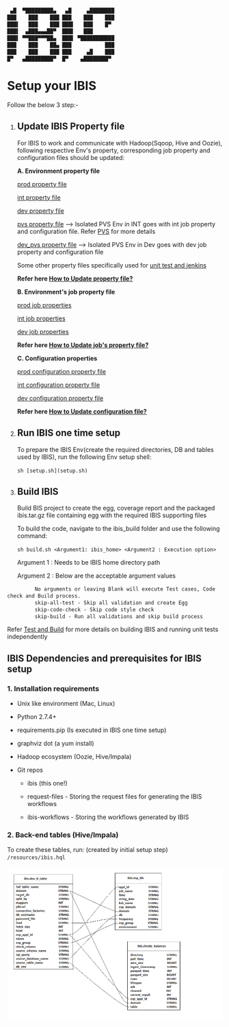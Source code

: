 ```
 ▄█  ▀█████████▄   ▄█     ▄████████
███    ███    ███ ███    ███    ███
███▌   ███    ███ ███▌   ███    █▀
███▌  ▄███▄▄▄██▀  ███▌   ███
███▌ ▀▀███▀▀▀██▄  ███▌ ▀███████████
███    ███    ██▄ ███           ███
███    ███    ███ ███     ▄█    ███
█▀   ▄█████████▀  █▀    ▄████████▀

```

# Setup your IBIS

Follow the below 3 step:-

1. ## Update IBIS Property file

      For IBIS to work and communicate with Hadoop(Sqoop, Hive and Oozie), following respective Env's property, corresponding job property and configuration files should be updated:
      
      **A. Environment property file**
      
      [prod property file](/resources/prod.properties)
      
      [int property file](/resources/int.properties)
      
      [dev property file](/resources/dev.properties)
      
      [pvs property file](/resources/pvs.properties)  --> Isolated PVS Env in INT goes with int job property and configuration file. Refer [PVS](docs/ibis_features.md) for more details 
      
      [dev_pvs property file](/resources/dev_pvs.properties)  --> Isolated PVS Env in Dev goes with dev job property and configuration file
      
      Some other property files specifically used for [unit test and jenkins](/resources)
      
      **Refer here [How to Update property file?](docs/property_file_update.md)**
      
      **B. Environment's job property file**
      
      [prod job properties](/resources/templates/prod_job.properties)
      
      [int job properties](/resources/templates/int_job.properties)
      
      [dev job properties](/resources/templates/dev_job.properties)
      
      **Refer here [How to Update job's property file?](docs/job_property_update.md)**
      
      **C. Configuration properties**
      
      [prod configuration property file](/lib/ingest/prod/config_env.sh)
      
      [int configuration property file](/lib/ingest/int/config_env.sh)
      
      [dev configuration property file](/lib/ingest/dev/config_env.sh)
      
      **Refer here [How to Update configuration file?](docs/configuration_update.md)**      

2. ## Run IBIS one time setup

      To prepare the IBIS Env(create the required directories, DB and tables used by IBIS), run the following Env setup shell:
      
      ```sh [setup.sh](setup.sh)```
      
      
3. ## Build IBIS
     Build BIS project to create the egg, coverage report and the packaged ibis.tar.gz file containing egg with the required IBIS supporting files
   
     To build the code, navigate to the ibis_build folder and use the following command:
     
     ```sh build.sh <Argument1: ibis_home> <Argument2 : Execution option>```

     Argument 1 : Needs to be IBIS home directory path
     
     Argument 2 : Below are the acceptable argument values
```
         No arguments or leaving Blank will execute Test cases, Code check and Build process.
         skip-all-test - Skip all validation and create Egg
         skip-code-check - Skip code style check
         skip-build - Run all validations and skip build process
 ```        
 Refer [Test and Build](docs/test_and_build.md) for more details on building IBIS and running unit tests independently 

 
## IBIS Dependencies and prerequisites for IBIS setup

### 1. Installation requirements

- Unix like environment (Mac, Linux)

- Python 2.7.4+

- requirements.pip (Is executed in IBIS one time setup)

- graphviz dot (a yum install)

- Hadoop ecosystem (Oozie, Hive/Impala)

- Git repos

  - ibis (this one!)

  - request-files - Storing the request files for generating the IBIS workflows

  - ibis-workflows - Storing the workflows generated by IBIS



### 2. Back-end tables (Hive/Impala)

To create these tables, run: (created by initial setup step)
`/resources/ibis.hql`

![Alt text](/resources/ibis-tables.png?raw=true)
